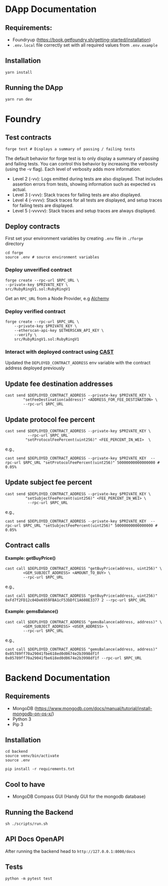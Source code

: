 # DApp Documentation
## Requirements:
-   Foundryup (https://book.getfoundry.sh/getting-started/installation)
-   `.env.local` file correctly set with all required values from `.env.example`

## Installation

```
yarn install
```

## Running the DApp

```
yarn run dev
```

# Foundry

## Test contracts

```
forge test # Displays a summary of passing / failing tests
```

The default behavior for forge test is to only display a summary of passing and failing tests. You can control this behavior by increasing the verbosity (using the -v flag). Each level of verbosity adds more information:

-   Level 2 (-vv): Logs emitted during tests are also displayed. That includes assertion errors from tests, showing information such as expected vs actual.
-   Level 3 (-vvv): Stack traces for failing tests are also displayed.
-   Level 4 (-vvvv): Stack traces for all tests are displayed, and setup traces for failing tests are displayed.
-   Level 5 (-vvvvv): Stack traces and setup traces are always displayed.

## Deploy contracts

First set your environment variables by creating `.env` file in `./forge` directory

```
cd forge
source .env # source environment variables
```

### Deploy unverified contract

```
forge create --rpc-url $RPC_URL \
--private-key $PRIVATE_KEY \
src/RubyRingV1.sol:RubyRingV1
```

Get an `RPC_URL` from a Node Provider, e.g [Alchemy](https://dashboard.alchemy.com/)

### Deploy verified contract

```
forge create --rpc-url $RPC_URL \
    --private-key $PRIVATE_KEY \
    --etherscan-api-key $ETHERSCAN_API_KEY \
    --verify \
    src/RubyRingV1.sol:RubyRingV1
```

### Interact with deployed contract using [CAST](https://book.getfoundry.sh/cast/#overview-of-cast)

Updated the `DEPLOYED_CONTRACT_ADDRESS` env variable with the contract address deployed previously

## Update fee destination addresses

```
cast send $DEPLOYED_CONTRACT_ADDRESS --private-key $PRIVATE_KEY \
        "setFeeDestination(address)" <ADDRESS_FOR_FEE_DESTINATION> \
        --rpc-url $RPC_URL
```

## Update protocol fee percent

```
cast send $DEPLOYED_CONTRACT_ADDRESS --private-key $PRIVATE_KEY \
          --rpc-url $RPC_URL
         "setProtocolFeePercent(uint256)" <FEE_PERCENT_IN_WEI>  \
```

e.g.,

```
cast send $DEPLOYED_CONTRACT_ADDRESS --private-key $PRIVATE_KEY  --rpc-url $RPC_URL "setProtocolFeePercent(uint256)" 50000000000000000 # 0.05% 
```

## Update subject fee percent

```
cast send $DEPLOYED_CONTRACT_ADDRESS --private-key $PRIVATE_KEY \
         "setSubjectFeePercent(uint256)" <FEE_PERCENT_IN_WEI> \
          --rpc-url $RPC_URL
```

e.g.,

```
cast send $DEPLOYED_CONTRACT_ADDRESS --private-key $PRIVATE_KEY  --rpc-url $RPC_URL "setSubjectFeePercent(uint256)" 50000000000000000 # 0.05% 
```

## Contract calls

#### Example: getBuyPrice()

```
cast call $DEPLOYED_CONTRACT_ADDRESS "getBuyPrice(address, uint256)" \
        <GEM_SUBJECT_ADDRESS> <AMOUNT_TO_BUY> \
        --rpc-url $RPC_URL
```

e.g.,

```
cast call $DEPLOYED_CONTRACT_ADDRESS "getBuyPrice(address, uint256)" 0xFd7f2FD12c04De6959FBA1cF53bDfC1A608E3377 2 --rpc-url $RPC_URL
```

#### Example: gemsBalance()

```
cast call $DEPLOYED_CONTRACT_ADDRESS "gemsBalance(address, address)" \
        <GEM_SUBJECT_ADDRESS> <USER_ADDRESS> \
        --rpc-url $RPC_URL
```

e.g.,

```
cast call $DEPLOYED_CONTRACT_ADDRESS "gemsBalance(address, address)" 0x05789ff70a29041fbe618ed0d0674e2b3998df1f 0x05789ff70a29041fbe618ed0d0674e2b3998df1f --rpc-url $RPC_URL
```
# Backend Documentation

## Requirements
- MongoDB (https://www.mongodb.com/docs/manual/tutorial/install-mongodb-on-os-x/)
- Python 3
- Pip 3

## Installation
```
cd backend
source venv/bin/activate
source .env
        
pip install -r requirements.txt    
```

## Cool to have
- MongoDB Compass GUI (Handy GUI for the mongodb database)

## Running the Backend
```
sh ./scripts/run.sh
```

## API Docs OpenAPI
After running the backend head to `http://127.0.0.1:8000/docs`

## Tests
```
python -m pytest test  
```